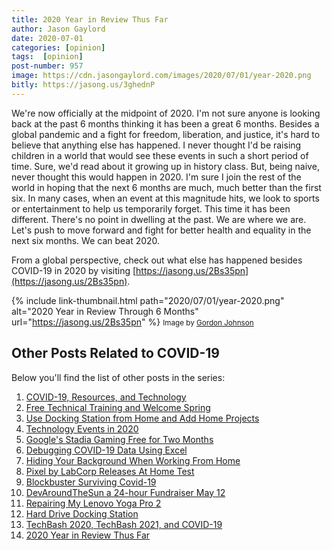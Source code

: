 ```yaml
---
title: 2020 Year in Review Thus Far
author: Jason Gaylord
date: 2020-07-01
categories: [opinion]
tags:  [opinion]
post-number: 957
image: https://cdn.jasongaylord.com/images/2020/07/01/year-2020.png
bitly: https://jasong.us/3ghednP
---
```


We're now officially at the midpoint of 2020. I'm not sure anyone is looking back at the past 6 months thinking it has been a great 6 months. Besides a global pandemic and a fight for freedom, liberation, and justice, it's hard to believe that anything else has happened. I never thought I'd be raising children in a world that would see these events in such a short period of time. Sure, we'd read about it growing up in history class. But, being naive, never thought this would happen in 2020. I'm sure I join the rest of the world in hoping that the next 6 months are much, much better than the first six. In many cases, when an event at this magnitude hits, we look to sports or entertainment to help us temporarily forget. This time it has been different. There's no point in dwelling at the past. We are where we are. Let's push to move forward and fight for better health and equality in the next six months. We can beat 2020.

From a global perspective, check out what else has happened besides COVID-19 in 2020 by visiting [https://jasong.us/2Bs35pn](https://jasong.us/2Bs35pn).

{% include link-thumbnail.html path="2020/07/01/year-2020.png" alt="2020 Year in Review Through 6 Months" url="https://jasong.us/2Bs35pn" %}
<small>Image by <a href="https://jasong.us/31xL6s7">Gordon Johnson</a></small>

## Other Posts Related to COVID-19
Below you'll find the list of other posts in the series:

1. [COVID-19, Resources, and Technology](https://jasong.us/2wgSBqo)
2. [Free Technical Training and Welcome Spring](https://jasong.us/2XeHw3W)
3. [Use Docking Station from Home and Add Home Projects](https://jasong.us/3bRuoWK)
4. [Technology Events in 2020](https://jasong.us/2wvKshS)
5. [Google's Stadia Gaming Free for Two Months](https://jasong.us/2ySyXSR)
6. [Debugging COVID-19 Data Using Excel](https://jasong.us/2K5BhHV)
7. [Hiding Your Background When Working From Home](https://jasong.us/3enL8XE)
8. [Pixel by LabCorp Releases At Home Test](https://jasong.us/2xVsplI)
9. [Blockbuster Surviving Covid-19](https://jasong.us/2YduAvE)
10. [DevAroundTheSun a 24-hour Fundraiser May 12](https://jasong.us/2VWxxzm)
11. [Repairing My Lenovo Yoga Pro 2](https://jasong.us/370OTzb)
12. [Hard Drive Docking Station](https://jasong.us/3clW9GH)
13. [TechBash 2020, TechBash 2021, and COVID-19](https://jasong.us/37lAkGe)
14. [2020 Year in Review Thus Far](https://jasong.us/3ghednP)